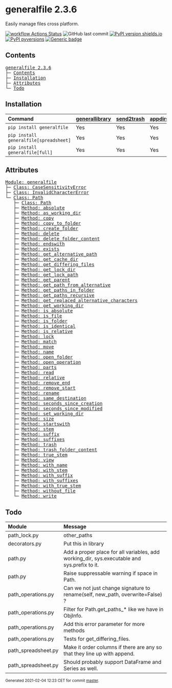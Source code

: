 # generalfile 2.3.6
Easily manage files cross platform.

[![workflow Actions Status](https://github.com/ManderaGeneral/generalfile/workflows/workflow/badge.svg)](https://github.com/ManderaGeneral/generalfile/actions)
![GitHub last commit](https://img.shields.io/github/last-commit/ManderaGeneral/generalfile)
[![PyPI version shields.io](https://img.shields.io/pypi/v/generalfile.svg)](https://pypi.org/project/generalfile/)
[![PyPI pyversions](https://img.shields.io/pypi/pyversions/generalfile.svg)](https://pypi.python.org/pypi/generalfile/)
[![Generic badge](https://img.shields.io/badge/platforms-windows%20%7C%20ubuntu-blue.svg)](https://shields.io/)

## Contents
<pre>
<a href='#generalfile-2.3.6'>generalfile 2.3.6</a>
├─ <a href='#Contents'>Contents</a>
├─ <a href='#Installation'>Installation</a>
├─ <a href='#Attributes'>Attributes</a>
└─ <a href='#Todo'>Todo</a>
</pre>

## Installation
| Command                                | <a href='https://pypi.org/project/generallibrary'>generallibrary</a>   | <a href='https://pypi.org/project/send2trash'>send2trash</a>   | <a href='https://pypi.org/project/appdirs'>appdirs</a>   | <a href='https://pypi.org/project/pandas'>pandas</a>   |
|:---------------------------------------|:-----------------------------------------------------------------------|:---------------------------------------------------------------|:---------------------------------------------------------|:-------------------------------------------------------|
| `pip install generalfile`              | Yes                                                                    | Yes                                                            | Yes                                                      | No                                                     |
| `pip install generalfile[spreadsheet]` | Yes                                                                    | Yes                                                            | Yes                                                      | Yes                                                    |
| `pip install generalfile[full]`        | Yes                                                                    | Yes                                                            | Yes                                                      | Yes                                                    |

## Attributes
<pre>
<a href='https://github.com/ManderaGeneral/generalfile/blob/master/generalfile/__init__.py#L1'>Module: generalfile</a>
├─ <a href='https://github.com/ManderaGeneral/generalfile/blob/master/generalfile/errors.py#L4'>Class: CaseSensitivityError</a>
├─ <a href='https://github.com/ManderaGeneral/generalfile/blob/master/generalfile/errors.py#L5'>Class: InvalidCharacterError</a>
└─ <a href='https://github.com/ManderaGeneral/generalfile/blob/master/generalfile/path.py#L17'>Class: Path</a>
   ├─ <a href='https://github.com/ManderaGeneral/generalfile/blob/master/generalfile/path.py#L17'>Class: Path</a>
   ├─ <a href='https://github.com/ManderaGeneral/generalfile/blob/master/generalfile/path_strings.py#L58'>Method: absolute</a>
   ├─ <a href='https://github.com/ManderaGeneral/generalfile/blob/master/generalfile/path_lock.py#L124'>Method: as_working_dir</a>
   ├─ <a href='https://github.com/ManderaGeneral/generalfile/blob/master/generalfile/path_operations.py#L11'>Method: copy</a>
   ├─ <a href='https://github.com/ManderaGeneral/generalfile/blob/master/generalfile/path_operations.py#L211'>Method: copy_to_folder</a>
   ├─ <a href='https://github.com/ManderaGeneral/generalfile/blob/master/generalfile/path_operations.py#L321'>Method: create_folder</a>
   ├─ <a href='https://github.com/ManderaGeneral/generalfile/blob/master/generalfile/path_operations.py#L35'>Method: delete</a>
   ├─ <a href='https://github.com/ManderaGeneral/generalfile/blob/master/generalfile/path_operations.py#L35'>Method: delete_folder_content</a>
   ├─ <a href='https://github.com/ManderaGeneral/generalfile/blob/master/generalfile/path_strings.py#L101'>Method: endswith</a>
   ├─ <a href='https://github.com/ManderaGeneral/generalfile/blob/master/generalfile/path_operations.py#L239'>Method: exists</a>
   ├─ <a href='https://github.com/ManderaGeneral/generalfile/blob/master/generalfile/path_strings.py#L31'>Method: get_alternative_path</a>
   ├─ <a href='https://github.com/ManderaGeneral/generalfile/blob/master/generalfile/path_operations.py#L338'>Method: get_cache_dir</a>
   ├─ <a href='https://github.com/ManderaGeneral/generalfile/blob/master/generalfile/path_operations.py#L11'>Method: get_differing_files</a>
   ├─ <a href='https://github.com/ManderaGeneral/generalfile/blob/master/generalfile/path_operations.py#L346'>Method: get_lock_dir</a>
   ├─ <a href='https://github.com/ManderaGeneral/generalfile/blob/master/generalfile/path_strings.py#L41'>Method: get_lock_path</a>
   ├─ <a href='https://github.com/ManderaGeneral/generalfile/blob/master/generalfile/path.py#L41'>Method: get_parent</a>
   ├─ <a href='https://github.com/ManderaGeneral/generalfile/blob/master/generalfile/path_strings.py#L47'>Method: get_path_from_alternative</a>
   ├─ <a href='https://github.com/ManderaGeneral/generalfile/blob/master/generalfile/path_operations.py#L11'>Method: get_paths_in_folder</a>
   ├─ <a href='https://github.com/ManderaGeneral/generalfile/blob/master/generalfile/path_operations.py#L11'>Method: get_paths_recursive</a>
   ├─ <a href='https://github.com/ManderaGeneral/generalfile/blob/master/generalfile/path_strings.py#L21'>Method: get_replaced_alternative_characters</a>
   ├─ <a href='https://github.com/ManderaGeneral/generalfile/blob/master/generalfile/path_operations.py#L354'>Method: get_working_dir</a>
   ├─ <a href='https://github.com/ManderaGeneral/generalfile/blob/master/generalfile/path_strings.py#L81'>Method: is_absolute</a>
   ├─ <a href='https://github.com/ManderaGeneral/generalfile/blob/master/generalfile/path_operations.py#L227'>Method: is_file</a>
   ├─ <a href='https://github.com/ManderaGeneral/generalfile/blob/master/generalfile/path_operations.py#L233'>Method: is_folder</a>
   ├─ <a href='https://github.com/ManderaGeneral/generalfile/blob/master/generalfile/path_operations.py#L452'>Method: is_identical</a>
   ├─ <a href='https://github.com/ManderaGeneral/generalfile/blob/master/generalfile/path_strings.py#L87'>Method: is_relative</a>
   ├─ <a href='https://github.com/ManderaGeneral/generalfile/blob/master/generalfile/path_lock.py#L115'>Method: lock</a>
   ├─ <a href='https://github.com/ManderaGeneral/generalfile/blob/master/generalfile/path_strings.py#L251'>Method: match</a>
   ├─ <a href='https://github.com/ManderaGeneral/generalfile/blob/master/generalfile/path_operations.py#L219'>Method: move</a>
   ├─ <a href='https://github.com/ManderaGeneral/generalfile/blob/master/generalfile/path_strings.py#L156'>Method: name</a>
   ├─ <a href='https://github.com/ManderaGeneral/generalfile/blob/master/generalfile/path_operations.py#L331'>Method: open_folder</a>
   ├─ <a href='https://github.com/ManderaGeneral/generalfile/blob/master/generalfile/path_operations.py#L94'>Method: open_operation</a>
   ├─ <a href='https://github.com/ManderaGeneral/generalfile/blob/master/generalfile/path_strings.py#L149'>Method: parts</a>
   ├─ <a href='https://github.com/ManderaGeneral/generalfile/blob/master/generalfile/path_operations.py#L120'>Method: read</a>
   ├─ <a href='https://github.com/ManderaGeneral/generalfile/blob/master/generalfile/path_strings.py#L69'>Method: relative</a>
   ├─ <a href='https://github.com/ManderaGeneral/generalfile/blob/master/generalfile/path_strings.py#L125'>Method: remove_end</a>
   ├─ <a href='https://github.com/ManderaGeneral/generalfile/blob/master/generalfile/path_strings.py#L109'>Method: remove_start</a>
   ├─ <a href='https://github.com/ManderaGeneral/generalfile/blob/master/generalfile/path_operations.py#L11'>Method: rename</a>
   ├─ <a href='https://github.com/ManderaGeneral/generalfile/blob/master/generalfile/path_strings.py#L141'>Method: same_destination</a>
   ├─ <a href='https://github.com/ManderaGeneral/generalfile/blob/master/generalfile/path_operations.py#L11'>Method: seconds_since_creation</a>
   ├─ <a href='https://github.com/ManderaGeneral/generalfile/blob/master/generalfile/path_operations.py#L11'>Method: seconds_since_modified</a>
   ├─ <a href='https://github.com/ManderaGeneral/generalfile/blob/master/generalfile/path_operations.py#L374'>Method: set_working_dir</a>
   ├─ <a href='https://github.com/ManderaGeneral/generalfile/blob/master/generalfile/path_operations.py#L11'>Method: size</a>
   ├─ <a href='https://github.com/ManderaGeneral/generalfile/blob/master/generalfile/path_strings.py#L93'>Method: startswith</a>
   ├─ <a href='https://github.com/ManderaGeneral/generalfile/blob/master/generalfile/path_strings.py#L170'>Method: stem</a>
   ├─ <a href='https://github.com/ManderaGeneral/generalfile/blob/master/generalfile/path_strings.py#L198'>Method: suffix</a>
   ├─ <a href='https://github.com/ManderaGeneral/generalfile/blob/master/generalfile/path_strings.py#L237'>Method: suffixes</a>
   ├─ <a href='https://github.com/ManderaGeneral/generalfile/blob/master/generalfile/path_operations.py#L35'>Method: trash</a>
   ├─ <a href='https://github.com/ManderaGeneral/generalfile/blob/master/generalfile/path_operations.py#L35'>Method: trash_folder_content</a>
   ├─ <a href='https://github.com/ManderaGeneral/generalfile/blob/master/generalfile/path_strings.py#L184'>Method: true_stem</a>
   ├─ <a href='https://github.com/ManderaGeneral/generalfile/blob/master/generalfile/path.py#L117'>Method: view</a>
   ├─ <a href='https://github.com/ManderaGeneral/generalfile/blob/master/generalfile/path_strings.py#L162'>Method: with_name</a>
   ├─ <a href='https://github.com/ManderaGeneral/generalfile/blob/master/generalfile/path_strings.py#L176'>Method: with_stem</a>
   ├─ <a href='https://github.com/ManderaGeneral/generalfile/blob/master/generalfile/path_strings.py#L204'>Method: with_suffix</a>
   ├─ <a href='https://github.com/ManderaGeneral/generalfile/blob/master/generalfile/path_strings.py#L243'>Method: with_suffixes</a>
   ├─ <a href='https://github.com/ManderaGeneral/generalfile/blob/master/generalfile/path_strings.py#L190'>Method: with_true_stem</a>
   ├─ <a href='https://github.com/ManderaGeneral/generalfile/blob/master/generalfile/path_operations.py#L259'>Method: without_file</a>
   └─ <a href='https://github.com/ManderaGeneral/generalfile/blob/master/generalfile/path_operations.py#L108'>Method: write</a>
</pre>

## Todo
| Module              | Message                                                                                     |
|:--------------------|:--------------------------------------------------------------------------------------------|
| path\_lock.py        | other\_paths                                                                                 |
| decorators.py       | Put this in library                                                                         |
| path.py             | Add a proper place for all variables, add working\_dir, sys.executable and sys.prefix to it. |
| path.py             | Raise suppressable warning if space in Path.                                                |
| path\_operations.py  | Can we not just change signature to rename(self, new\_path, overwrite=False) ?               |
| path\_operations.py  | Filter for Path.get\_paths\_* like we have in ObjInfo.                                        |
| path\_operations.py  | Add this error parameter for more methods                                                   |
| path\_operations.py  | Tests for get\_differing\_files.                                                              |
| path\_spreadsheet.py | Make it order columns if there are any so that they line up with append.                    |
| path\_spreadsheet.py | Should probably support DataFrame and Series as well.                                       |

<sup>
Generated 2021-02-04 12:23 CET for commit <a href='https://github.com/ManderaGeneral/generalfile/commit/master'>master</a>.
</sup>
